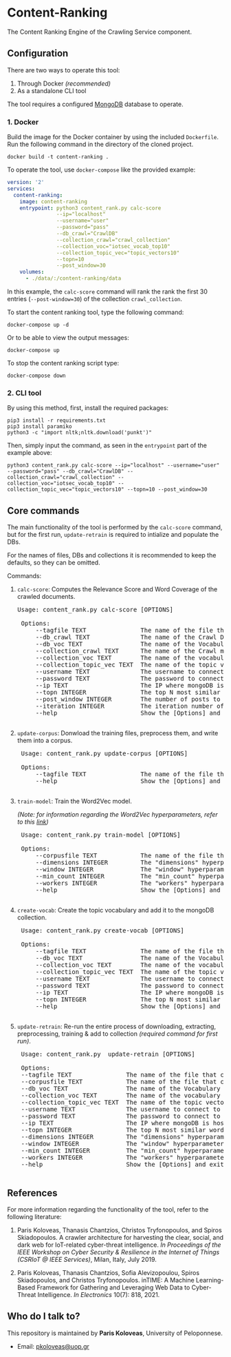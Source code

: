 # Content-Ranking

The Content Ranking Engine of the Crawling Service component.

## Configuration

There are two ways to operate this tool:

1. Through Docker *(recommended)*
2. As a standalone CLI tool

The tool requires a configured [MongoDB]('https://www.mongodb.com/') database to operate.

### 1. Docker

Build the image for the Docker container by using the included ```Dockerfile```. Run the following command in the directory of the cloned project.

```shell
docker build -t content-ranking . 
```

To operate the tool, use ```docker-compose``` like the provided example:

```yaml
version: '2'
services:
  content-ranking:
    image: content-ranking
    entrypoint: python3 content_rank.py calc-score 
                --ip="localhost" 
                --username="user"
                --password="pass" 
                --db_crawl="CrawlDB" 
                --collection_crawl="crawl_collection"
                --collection_voc="iotsec_vocab_top10"
                --collection_topic_vec="topic_vectors10"
                --topn=10
                --post_window=30
    volumes:
      - ./data/:/content-ranking/data

```

In this example, the ```calc-score``` command will rank the rank the first 30 entries (```--post-window=30```) of the collection ```crawl_collection```.

To start the content ranking tool, type the following command:

```shell
docker-compose up -d
```

Or to be able to view the output messages:

```shell
docker-compose up
```

To stop the content ranking script type:

```shell
docker-compose down
```

### 2. CLI tool

By using this method, first, install the required packages:

```shell
pip3 install -r requirements.txt
pip3 install paramiko
python3 -c "import nltk;nltk.download('punkt')"
```

Then, simply input the command, as seen in the ```entrypoint``` part of the example above:

```shell
python3 content_rank.py calc-score --ip="localhost" --username="user" --password="pass" --db_crawl="CrawlDB" --collection_crawl="crawl_collection" --collection_voc="iotsec_vocab_top10" --collection_topic_vec="topic_vectors10" --topn=10 --post_window=30
```

## Core commands

The main functionality of the tool is performed by the ```calc-score``` command, but for the first run, ```update-retrain``` is required to intialize and populate the DBs.

For the names of files, DBs and collections it is recommended to keep the defaults, so they can be omitted.

Commands:

1. ```calc-score```:
    Computes the Relevance Score and Word Coverage of the crawled documents.

    <pre>Usage: content_rank.py calc-score [OPTIONS]

    Options:
        --tagfile TEXT               The name of the file that contains the Tags (default "_iotsec_tags.txt")
        --db_crawl TEXT              The name of the Crawl Database (default "CrawlDB")
        --db_voc TEXT                The name of the Vocabulary Database (default "IoTsecDB")
        --collection_crawl TEXT      The name of the Crawl mongoDB collection (default "crawl_collection")
        --collection_voc TEXT        The name of the vocabulary mongoDB collection (default "iotsec_vocab_top10")
        --collection_topic_vec TEXT  The name of the topic vector mongoDB collection (default "topic_vectors10")
        --username TEXT              The username to connect to mongoDB (default --empty--)
        --password TEXT              The password to connect to mongoDB (default --empty--)
        --ip TEXT                    The IP where mongoDB is hosted (default "127.0.0.1")
        --topn INTEGER               The top N most similar words for each Tag (default 10)
        --post_window INTEGER        The number of posts to process (default 0 to process entire collection)
        --iteration INTEGER          The iteration number of Content Ranking (default 0)
        --help                       Show the [Options] and exit
    </pre>

2. ```update-corpus```:
    Donwload the training files, preprocess them, and write them into a corpus.

    <pre>
    Usage: content_rank.py update-corpus [OPTIONS]

    Options:
        --tagfile TEXT               The name of the file that contains the Tags (default "_iotsec_tags.txt")
        --help                       Show the [Options] and exit
    </pre>

3. ```train-model```:
    Train the Word2Vec model.

    *(Note: for information regarding the Word2Vec hyperparameters, refer to this [link](https://radimrehurek.com/gensim/models/word2vec.html))*

    <pre>
    Usage: content_rank.py train-model [OPTIONS]

    Options:
        --corpusfile TEXT            The name of the file that contains the Corpus (default "__iotsec_corpus.txt")
        --dimensions INTEGER         The "dimensions" hyperparameter of the Word2Vec model (default 150)
        --window INTEGER             The "window" hyperparameter of the Word2Vec model (default 5)
        --min_count INTEGER          The "min_count" hyperparameter of the Word2Vec model (default 1)
        --workers INTEGER            The "workers" hyperparameter of the Word2Vec model (default 10)
        --help                       Show the [Options] and exit
    </pre>

4. ```create-vocab```:
    Create the topic vocabulary and add it to the mongoDB collection.

    <pre>
    Usage: content_rank.py create-vocab [OPTIONS]

    Options:
        --tagfile TEXT               The name of the file that contains the Tags (default "_iotsec_tags.txt")
        --db_voc TEXT                The name of the Vocabulary Database (default "IoTsecDB")
        --collection_voc TEXT        The name of the vocabulary mongoDB collection (default "iotsec_vocab_top10")
        --collection_topic_vec TEXT  The name of the topic vector mongoDB collection (default "topic_vectors10")
        --username TEXT              The username to connect to mongoDB (default --empty--)
        --password TEXT              The password to connect to mongoDB (default --empty--)
        --ip TEXT                    The IP where mongoDB is hosted (default "127.0.0.1")
        --topn INTEGER               The top N most similar words for each Tag (default 10)
        --help                       Show the [Options] and exit
    </pre>

5. ```update-retrain```:
    Re-run the entire process of downloading, extracting, preprocessing, training & add to collection *(required command for first run)*.

    <pre>
    Usage: content_rank.py  update-retrain [OPTIONS]

    Options:
    --tagfile TEXT               The name of the file that contains the Tags (default "_iotsec_tags.txt")
    --corpusfile TEXT            The name of the file that contains the Corpus (default "__iotsec_corpus.txt")
    --db_voc TEXT                The name of the Vocabulary Database (default "IoTsecDB")
    --collection_voc TEXT        The name of the vocabulary mongoDB collection (default "iotsec_vocab_top10")
    --collection_topic_vec TEXT  The name of the topic vector mongoDB collection (default "topic_vectors10")
    --username TEXT              The username to connect to mongoDB (default --empty--)
    --password TEXT              The password to connect to mongoDB (default --empty--)
    --ip TEXT                    The IP where mongoDB is hosted (default "127.0.0.1")
    --topn INTEGER               The top N most similar words for each Tag (choose between 5, 10, 15)
    --dimensions INTEGER         The "dimensions" hyperparameter of the Word2Vec model (default 150)
    --window INTEGER             The "window" hyperparameter of the Word2Vec model (default 5)
    --min_count INTEGER          The "min_count" hyperparameter of the Word2Vec model (default 1)
    --workers INTEGER            The "workers" hyperparameter of the Word2Vec model (default 10)
    --help                       Show the [Options] and exit
    </pre>

## References

For more information regarding the functionality of the tool, refer to the following literature:

1. Paris Koloveas, Thanasis Chantzios, Christos Tryfonopoulos, and Spiros Skiadopoulos. A crawler architecture for harvesting the clear, social, and dark web for IoT-related cyber-threat intelligence. *In Proceedings of the IEEE Workshop on Cyber Security & Resilience in the Internet of Things (CSRIoT @ IEEE Services)*, Milan, Italy, July 2019.

2. Paris Koloveas, Thanasis Chantzios, Sofia Alevizopoulou, Spiros Skiadopoulos, and Christos Tryfonopoulos. inTIME: A Machine Learning-Based Framework for Gathering and Leveraging Web Data to Cyber-Threat Intelligence. *In Electronics* 10(7): 818, 2021.

## Who do I talk to?

This repository is maintained by **Paris Koloveas**, University of Peloponnese.

* Email: pkoloveas@uop.gr
